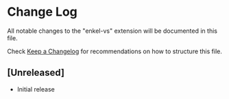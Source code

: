 # Change Log

All notable changes to the "enkel-vs" extension will be documented in this file.

Check [Keep a Changelog](http://keepachangelog.com/) for recommendations on how to structure this file.

## [Unreleased]

- Initial release